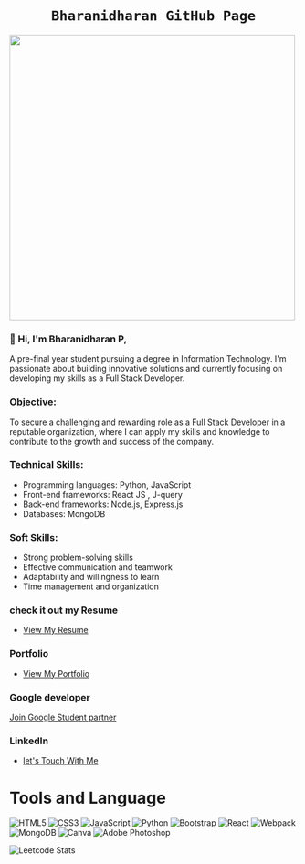 <h1 align="center"><code>Bharanidharan GitHub Page</code></h1>
    <img width="500" src="https://readme-typing-svg.herokuapp.com?color=20C20E&width=450&height=50&lines=Hello+%F0%9F%91%8B;I'm+%40+Bharanidharan+...;and+I'm+making+awesome+website+everyday;Checkout+my+super+amazing+repos+now!" />        

### 👋 Hi, I'm Bharanidharan P,
A pre-final year student pursuing a degree in Information Technology. I'm passionate about building innovative solutions and currently focusing on developing my skills as a Full Stack Developer.

### Objective:
To secure a challenging and rewarding role as a Full Stack Developer in a reputable organization, where I can apply my skills and knowledge to contribute to the growth and success of the company.

### Technical Skills:
- Programming languages: Python, 
 JavaScript
- Front-end frameworks: React JS , J-query 
- Back-end frameworks: Node.js, Express.js
- Databases: MongoDB

### Soft Skills:
- Strong problem-solving skills
- Effective communication and teamwork
- Adaptability and willingness to learn
- Time management and organization
### check it out my Resume 
- [View My Resume](https://drive.google.com/file/d/1CUM5ZdeXooZa0uoOFrmx9k_onyLbw81H/view?usp=drivesdk) 
### Portfolio 
- [View My Portfolio](https://bharaniportfolio3.netlify.app/)
### Google developer 
[Join Google Student partner](https://developers.google.com/profile/u/me)
  
### LinkedIn
- [let's Touch With Me](https://www.linkedin.com/in/bharani-dharan-p-b1911023a)

# Tools and Language 
![HTML5](https://img.shields.io/badge/html5-%23E34F26.svg?style=for-the-badge&logo=html5&logoColor=white) ![CSS3](https://img.shields.io/badge/css3-%231572B6.svg?style=for-the-badge&logo=css3&logoColor=white) ![JavaScript](https://img.shields.io/badge/javascript-%23323330.svg?style=for-the-badge&logo=javascript&logoColor=%23F7DF1E) ![Python](https://img.shields.io/badge/python-3670A0?style=for-the-badge&logo=python&logoColor=ffdd54) ![Bootstrap](https://img.shields.io/badge/bootstrap-%238511FA.svg?style=for-the-badge&logo=bootstrap&logoColor=white) ![React](https://img.shields.io/badge/react-%2320232a.svg?style=for-the-badge&logo=react&logoColor=%2361DAFB) ![Webpack](https://img.shields.io/badge/webpack-%238DD6F9.svg?style=for-the-badge&logo=webpack&logoColor=black) ![MongoDB](https://img.shields.io/badge/MongoDB-%234ea94b.svg?style=for-the-badge&logo=mongodb&logoColor=white) ![Canva](https://img.shields.io/badge/Canva-%2300C4CC.svg?style=for-the-badge&logo=Canva&logoColor=white) ![Adobe Photoshop](https://img.shields.io/badge/adobe%20photoshop-%2331A8FF.svg?style=for-the-badge&logo=adobe%20photoshop&logoColor=white)


![Leetcode Stats](https://leetcard.jacoblin.cool/bharani33?theme=nord&font=Noto%20Sans%20HK&ext=activity)


